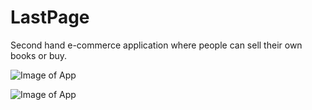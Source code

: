 # LastPage
Second hand e-commerce application where people can sell their own books or buy.


![Image of App](https://i.imgur.com/dp0xeCp.png)

![Image of App](https://i.imgur.com/W8GoFp9.png)
